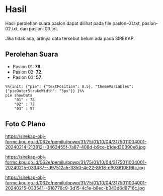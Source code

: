 # Hasil

Hasil perolehan suara paslon dapat dilihat pada file paslon-01.txt, paslon-02.txt, dan paslon-03.txt.

Jika tidak ada, artinya data tersebut belum ada pada SIREKAP.

## Perolehan Suara

 * Paslon 01: **78**.
 * Paslon 02: **72**.
 * Paslon 03: **57**.

```mermaid
%%{init: {"pie": {"textPosition": 0.5}, "themeVariables": {"pieOuterStrokeWidth": "5px"}} }%%
pie showData
    "01" : 78
    "02" : 72
    "03" : 57
```
## Foto C Plano

https://sirekap-obj-formc.kpu.go.id/062e/pemilu/ppwp/31/75/01/10/04/3175011004001-20240214-213812--3463455f-7a87-408d-b9ce-b1ded30390e6.jpg

https://sirekap-obj-formc.kpu.go.id/062e/pemilu/ppwp/31/75/01/10/04/3175011004001-20240215-033437--d97512a5-3350-4e22-8518-e9036108f6fc.jpg

https://sirekap-obj-formc.kpu.go.id/062e/pemilu/ppwp/31/75/01/10/04/3175011004001-20240215-033541--618776c9-3d15-4c1e-b8ec-b343d6d8716c.jpg
